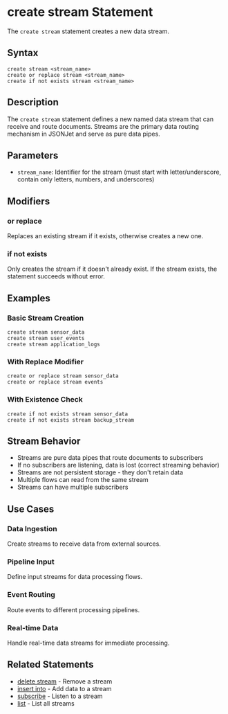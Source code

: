 # create stream Statement

The `create stream` statement creates a new data stream.

## Syntax

```jsonjet
create stream <stream_name>
create or replace stream <stream_name>
create if not exists stream <stream_name>
```

## Description

The `create stream` statement defines a new named data stream that can receive and route documents. Streams are the primary data routing mechanism in JSONJet and serve as pure data pipes.

## Parameters

- `stream_name`: Identifier for the stream (must start with letter/underscore, contain only letters, numbers, and underscores)

## Modifiers

### or replace
Replaces an existing stream if it exists, otherwise creates a new one.

### if not exists
Only creates the stream if it doesn't already exist. If the stream exists, the statement succeeds without error.

## Examples

### Basic Stream Creation

```jsonjet
create stream sensor_data
create stream user_events
create stream application_logs
```

### With Replace Modifier

```jsonjet
create or replace stream sensor_data
create or replace stream events
```

### With Existence Check

```jsonjet
create if not exists stream sensor_data
create if not exists stream backup_stream
```

## Stream Behavior

- Streams are pure data pipes that route documents to subscribers
- If no subscribers are listening, data is lost (correct streaming behavior)
- Streams are not persistent storage - they don't retain data
- Multiple flows can read from the same stream
- Streams can have multiple subscribers

## Use Cases

### Data Ingestion
Create streams to receive data from external sources.

### Pipeline Input
Define input streams for data processing flows.

### Event Routing
Route events to different processing pipelines.

### Real-time Data
Handle real-time data streams for immediate processing.

## Related Statements

- [delete stream](./delete-stream.md) - Remove a stream
- [insert into](./insert-into.md) - Add data to a stream
- [subscribe](./subscribe.md) - Listen to a stream
- [list](./list.md) - List all streams 